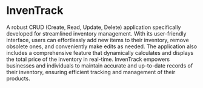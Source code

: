 # InvenTrack
A robust CRUD (Create, Read, Update, Delete) application specifically developed for streamlined inventory management. With its user-friendly interface, users can effortlessly add new items to their inventory, remove obsolete ones, and conveniently make edits as needed. The application also includes a comprehensive feature that dynamically calculates and displays the total price of the inventory in real-time. InvenTrack empowers businesses and individuals to maintain accurate and up-to-date records of their inventory, ensuring efficient tracking and management of their products.
